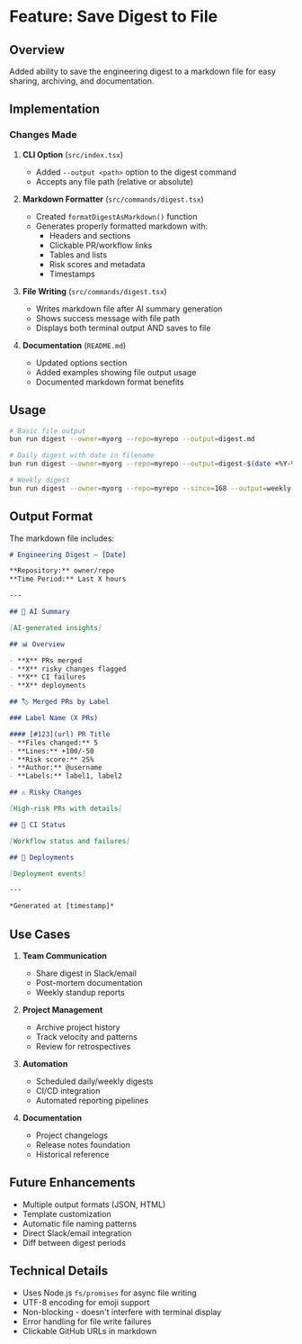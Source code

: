 # Feature: Save Digest to File

## Overview

Added ability to save the engineering digest to a markdown file for easy sharing, archiving, and documentation.

## Implementation

### Changes Made

1. **CLI Option** (`src/index.tsx`)
   - Added `--output <path>` option to the digest command
   - Accepts any file path (relative or absolute)

2. **Markdown Formatter** (`src/commands/digest.tsx`)
   - Created `formatDigestAsMarkdown()` function
   - Generates properly formatted markdown with:
     - Headers and sections
     - Clickable PR/workflow links
     - Tables and lists
     - Risk scores and metadata
     - Timestamps

3. **File Writing** (`src/commands/digest.tsx`)
   - Writes markdown file after AI summary generation
   - Shows success message with file path
   - Displays both terminal output AND saves to file

4. **Documentation** (`README.md`)
   - Updated options section
   - Added examples showing file output usage
   - Documented markdown format benefits

## Usage

```bash
# Basic file output
bun run digest --owner=myorg --repo=myrepo --output=digest.md

# Daily digest with date in filename
bun run digest --owner=myorg --repo=myrepo --output=digest-$(date +%Y-%m-%d).md

# Weekly digest
bun run digest --owner=myorg --repo=myrepo --since=168 --output=weekly-digest.md
```

## Output Format

The markdown file includes:

```markdown
# Engineering Digest — [Date]

**Repository:** owner/repo
**Time Period:** Last X hours

---

## 📝 AI Summary

[AI-generated insights]

## 📊 Overview

- **X** PRs merged
- **X** risky changes flagged
- **X** CI failures
- **X** deployments

## 🏷️ Merged PRs by Label

### Label Name (X PRs)

#### [#123](url) PR Title
- **Files changed:** 5
- **Lines:** +100/-50
- **Risk score:** 25%
- **Author:** @username
- **Labels:** label1, label2

## ⚠️ Risky Changes

[High-risk PRs with details]

## 🔧 CI Status

[Workflow status and failures]

## 🚀 Deployments

[Deployment events]

---

*Generated at [timestamp]*
```

## Use Cases

1. **Team Communication**
   - Share digest in Slack/email
   - Post-mortem documentation
   - Weekly standup reports

2. **Project Management**
   - Archive project history
   - Track velocity and patterns
   - Review for retrospectives

3. **Automation**
   - Scheduled daily/weekly digests
   - CI/CD integration
   - Automated reporting pipelines

4. **Documentation**
   - Project changelogs
   - Release notes foundation
   - Historical reference

## Future Enhancements

- Multiple output formats (JSON, HTML)
- Template customization
- Automatic file naming patterns
- Direct Slack/email integration
- Diff between digest periods

## Technical Details

- Uses Node.js `fs/promises` for async file writing
- UTF-8 encoding for emoji support
- Non-blocking - doesn't interfere with terminal display
- Error handling for file write failures
- Clickable GitHub URLs in markdown


